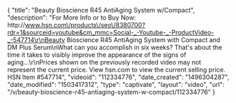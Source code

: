{
    "title": "Beauty Bioscience R45 AntiAging System w\/Compact",
    "description": "For More Info or to Buy Now: http:\/\/www.hsn.com\/products\/seo\/8380700?rdr=1&sourceid=youtube&cm_mmc=Social-_-Youtube-_-ProductVideo-_-547714\r\nBeauty Bioscience R45 AntiAging System with Compact and DM Plus Serum\nWhat can you accomplish in six weeks? That's about the time it takes to visibly improve the appearance of the signs of aging...\r\nPrices shown on the previously recorded video may not represent the current price.  View hsn.com to view the current selling price. HSN Item #547714",
    "videoid": "112334776",
    "date_created": "1496304287",
    "date_modified": "1503417312",
    "type": "captivate",
    "layout": "video",
    "url": "\/v\/beauty-bioscience-r45-antiaging-system-w-compact\/112334776"
}
